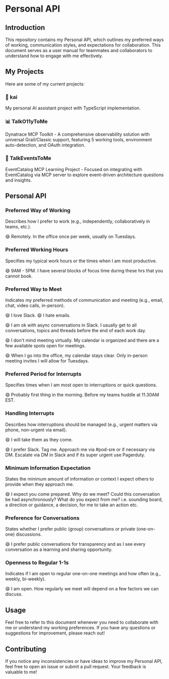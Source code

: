# Personal API

## Introduction

This repository contains my Personal API, which outlines my preferred ways of working, communication styles, and expectations for collaboration. This document serves as a user manual for teammates and collaborators to understand how to engage with me effectively.

## My Projects

Here are some of my current projects:

### 🤖 kai

My personal AI assistant project with TypeScript implementation.

### 📊 TalkO11yToMe

Dynatrace MCP Toolkit - A comprehensive observability solution with universal Grail/Classic support, featuring 5 working tools, environment auto-detection, and OAuth integration.

### 📡 TalkEventsToMe

EventCatalog MCP Learning Project - Focused on integrating with EventCatalog via MCP server to explore event-driven architecture questions and insights.

## Personal API

### Preferred Way of Working

Describes how I prefer to work (e.g., independently, collaboratively in teams, etc.).

😄 Remotely. In the office once per week, usually on Tuesdays.

### Preferred Working Hours

Specifies my typical work hours or the times when I am most productive.

😄 9AM - 5PM. I have several blocks of focus time during these hrs that you cannot book.

### Preferred Way to Meet

Indicates my preferred methods of communication and meeting (e.g., email, chat, video calls, in-person).

😄 I love Slack. 😄 I hate emails.

😄 I am ok with async conversations in Slack. I usually get to all conversations, topics and threads before the end of each work day.

😄 I don't mind meeting virtually. My calendar is organized and there are a few available spots open for meetings.

😄 When I go into the office, my calendar stays clear. Only in-person meeting invites I will allow for Tuesdays.

### Preferred Period for Interrupts

Specifies times when I am most open to interruptions or quick questions.

😄 Probably first thing in the morning. Before my teams huddle at 11.30AM EST.

### Handling Interrupts

Describes how interruptions should be managed (e.g., urgent matters via phone, non-urgent via email).

😄 I will take them as they come.

😄 I prefer Slack. Tag me. Approach me via #pod-sre or if necessary via DM. Escalate via DM in Slack and if its super urgent use Pagerduty.

### Minimum Information Expectation

States the minimum amount of information or context I expect others to provide when they approach me.

😄 I expect you come prepared. Why do we meet? Could this conversation be had asynchronously? What do you expect from me? i.e. sounding board, a direction or guidance, a decision, for me to take an action etc.

### Preference for Conversations

States whether I prefer public (group) conversations or private (one-on-one) discussions.

😄 I prefer public conversations for transparency and as I see every conversation as a learning and sharing opportunity.

### Openness to Regular 1-1s

Indicates if I am open to regular one-on-one meetings and how often (e.g., weekly, bi-weekly).

😄 I am open. How regularly we meet will depend on a few factors we can discuss.

## Usage

Feel free to refer to this document whenever you need to collaborate with me or understand my working preferences. If you have any questions or suggestions for improvement, please reach out!

## Contributing

If you notice any inconsistencies or have ideas to improve my Personal API, feel free to open an issue or submit a pull request. Your feedback is valuable to me!


<!---
chiefnamingofficer/chiefnamingofficer is a ✨ special ✨ repository because its `README.md` (this file) appears on your GitHub profile.
You can click the Preview link to take a look at your changes.
--->
